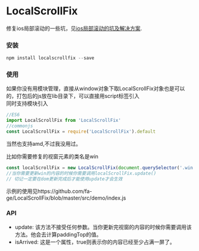 # LocalScrollFix

修复ios局部滚动的一些坑，见[ios局部滚动的坑及解决方案](https://zhuanlan.zhihu.com/p/24837233).

### 安装

```javascript
npm install localscrollfix --save
```

### 使用

如果你没有用模块管理，直接从window对象下取LocalScrollFix对象也是可以的，打包后的js放在lib目录下，可以直接用script标签引入  
同时支持模块引入  

```javascript
//ES6
import LocalScrollFix from 'LocalScrollFix'
//commonjs
const LocalScrollFix = require('LocalScrollFix').default
```

当然也支持amd,不过我没用过。 

比如你需要修复的视窗元素的类名是win

```javascript
const localScrollFix = new LocalScrollFix(document.querySelector('.win'))
//当你需要更新win的内容的时候你需要调用localScrollFix.update()
// 切记一定要在dom更新完成后才能使用update才会生效
```

 示例的使用见https://github.com/fa-ge/LocalScrollFix/blob/master/src/demo/index.js

### API

- update: 该方法不接受任何参数。当你更新完视窗的内容的时候你需要调用该方法。他会去计算paddingTop的值。
- isArrived: 这是一个属性，true则表示你的内容已经至少占满一屏了。